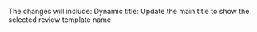 The changes will include:
Dynamic title: Update the main title to show the selected review template name
